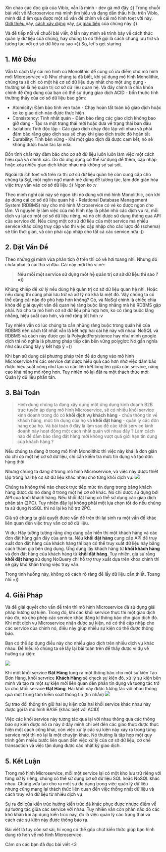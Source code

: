 Xin chào các đọc giả của Viblo, vẫn là mình - dev gà mờ đây :)) Trong chuỗi bài viết về Microservice mà mình tìm hiểu và đang dần thấu hiểu trên Viblo, mình đã điểm qua được một số vấn đề chính về cái mô hình toẹt vời này. [Giới thiệu ](https://viblo.asia/p/gioi-thieu-ve-microservices-gAm5y4Ewldb)này, [cách xây dựng](https://viblo.asia/p/xay-dung-microservice-bang-api-gateway-3P0lPnv4Kox) này, [sự giao tiếp](https://viblo.asia/p/su-giao-tiep-trong-mo-hinh-microservice-bJzKmxqX59N) của chúng này :)) 

Và để tiếp nối về chuỗi bài viết, ở lần này mình sẽ trình bày về cách thức quản lý dữ liệu của chúng, hay chúng ta có thể gọi là cách chúng lưu trữ và tương tác với cơ sở dữ liệu ra sao =)) So, let's get staring

## 1. Mở Đầu

Vẫn là cách lấy cái mô hình cũ Monolithic  để củng cố ưu điểm cho mô hình mới Microservice =))
Như chúng ta đã biết, khi sử dụng mô hình Monolithic, chúng ta sẽ chỉ có một hệ cơ sở dữ liệu duy nhất cho một ứng dụng - thường sẽ là hệ quản trị cơ sở dữ liệu quan hệ. Và đây chính là chìa khóa chính để ứng dụng của bạn có thể sử dụng giao dịch ACID - bốn thuộc tính thường thấy của cơ sở dữ liệu bao gồm: 
* Atomicity: Đảm bảo tính vẹn toàn - Chạy hoàn tất toàn bộ giao dịch hoặc ko ko giao dịch nào được thực hiện
* Consistency: Tính nhất quán - Đảm bảo rằng các giao dịch không bao giở dang - Tạo ra một trạng thái mới hoặc đưa về trạng thái ban đầu
* Isolation: Tính độc lập - Các giao dịch chạy độc lập với nhau và phải đảm bảo rằng giao dịch sau sẽ chạy khi giao dịch trước đó hoàn tất
* Durability: Tính bền vững - Khi một giao dịch đã được cam kết, nó sẽ không được hoàn tác lại nữa.

Bốn tính chất này đảm bảo cho cơ sở dữ liệu luôn luôn làm việc một cách hiệu quả và chính xác. Do đó ứng dụng có thể sử dụng để thêm, cập nhập hoặc xóa nhiều giao dịch khác nhau mà không sợ sai sót.


Ngoài lợi ích toẹt vời trên ra thì cơ sử dữ liệu quản hệ còn cung cấp cho chúng ta Sql, một ngôn ngữ mạnh mẽ dùng để tương tác, làm đơn giản hóa việc truy vấn vào cơ sở dữ liệu :)) Ngon ko :v 

Theo mình nghĩ cài này sẽ ngon khi nó dùng với mô hình Monolithic, còn khi áp dùng cái cơ sở dữ liệu quan hệ - Relational Database Management System (RDBMS) này cho mô hình Microservice có vẻ ko được ngon cho lắm. Vì nguyên lý làm việc của mô hình này là phân nhỏ các dịch vụ ra, mỗi dịch vụ lại có một cơ sở dữ liệu riêng, và nó chỉ được sử dụng thông qua API của service đó. Nếu cùng một cơ sử dữ liệu của một service mà nhiều service khác cũng truy cập vào thì việc cập nhập cho các lược đồ (schema) sẽ tốn thời gian, và còn phải cập nhập cho tất cả các service nữa :))

## 2. Đặt Vấn Đề

Theo những gì mình vừa phân tích ở trên thì có vẻ hơi toang nhỉ.  Nhưng đó chưa phải là cái thú vị đâu. Cái này mới thú vị nè:

> **Nếu mỗi một service sử dụng môt hệ quản trị cơ sở dữ liệu thì sao ? =))**

Khủng khiếp để xử lý nếu dùng hệ quản trị cơ sở dữ liệu quan hệ nhỉ. Hoặc nếu dùng thì cũng phải lưu trữ và xử lý nó khá là mệt đó. Vậy chúng ta có thể dùng cái nào đó phù hợp hơn không? Có, và NoSql chính là chiếc chìa khóa để giải quyết vấn đề quan hệ ràng buộc lằng nhằng mà hệ RDBMS gặp phải. Nó cho ta mô hình cơ sở dữ liệu phù hợp hơn, ko có ràng buộc lằng nhằng, hiệu suất cao hơn, và mở rộng tốt hơn :v 

Tuy nhiên vẫn có lúc chúng ta cần những ràng buộc trong quản hệ của RDBMS nên cách tốt nhất vẫn là kết hợp hai cái hệ này với nhau: NoSQL và RDBMS và cách này được gọi là PolyglotPersistence hay như mình google dịch thì nó nghĩa là phương pháp tiếp cận bền vững polyglot: Nó gần nghĩa như câu đông tây y kết hợp ý =))

Khi bạn sử dụng cái phương pháp trên để áp dụng vào mô hình Microservice thì các service đạt được hiểu quả cao hơn nhờ việc đảm bảo được hiệu suất cũng như tạo ra các liên kết lỏng lẻo giữa các service, nâng cao khả năng mở rộng hơn. Tuy nhiên nó lại đăt ra một thách thức mới: Quản lý dữ liệu phân tán.
## 3. Bài Toán
> Hình dung chúng ta đang xây dựng một ứng dụng kinh doanh B2B trực tuyến áp dụng mô hình Microservice, sẽ có nhiều khối service kinh doanh trong đó có **khối dịch vụ khách hàng** - chứa thông tin về khách hàng, mức tín dụng của họ và **khối đặt hàng** - quản lý các đơn hàng của họ. Và bài toán ở đây là làm sao để các khối service kinh doanh này hoạt động một cách nhất quán với nhau đây ? Làm cách nào để đảm bảo rằng đặt hàng mới không vượt quá giới hạn tín dụng của khách hàng ?


Nếu chúng ta đang ở trong mô hình Monolithic thì việc này khá là đơn giản do chỉ có một hệ cơ sở dữ liệu, chỉ cần kiểm tra mức tín dụng và tạo đơn hàng thôi

Nhưng chúng ta đang ở trong mô hình Microservice, và việc này được thiết lập trong hai hệ cơ sở dữ liệu khác nhau cho từng khối dịch vụ:
![](https://images.viblo.asia/7d9b6d14-f4ee-44c8-a0d6-40a21c7926e9.png)

Chúng ta không thể nào check trực tiếp mức tín dụng trong bảng khách hàng được do nó đang ở trong một hệ cơ sở khác. Nó chỉ được sử dụng bới API của khối khách hàng. Nếu khối đặt hàng có thể sử dụng các giao dịch phân tán (2PC). Tuy nhiên đây lại không phải một lựa chọn tốt do nếu chúng ta sử dụng NoSQL thì nó lại ko hỗ trợ 2PC.

Giả sử chúng ta giải quyết được vấn đề trên thì lại sinh ra một vấn đề khác liên quan đến việc truy vấn cơ sở dữ liệu.

Ví dụ: Hãy tưởng tượng rằng ứng dụng cần hiển thị một khách hàng và các đơn đặt hàng gần đây của anh ta. Nếu **khối đặt hàng** cung cấp API để truy xuất đơn đặt hàng của khách hàng thì bạn có thể truy xuất dữ liệu này bằng cách tham gia bên ứng dụng. Ứng dụng lấy khách hàng từ **khối khách hàng** và đơn đặt hàng của khách hàng từ **khối đặt hàng**. Tuy nhiên, giả sử rằng **khối đặt hàng**  sử dụng NoQuery chỉ hỗ trợ truy xuất dựa trên khóa chính thì sẽ gây khó khăn trong việc truy vấn.

Trong tình huống này, không có cách rõ ràng để lấy dữ liệu cần thiết. Toang nhỉ =))

## 4. Giải Pháp
Và để giải quyểt cho vấn đề trên thì mô hình Microservice đã sử dụng giải pháp hướng sự kiện. Trong đó, khi các khối service thực thi một giao dịch nào đó, nó cho phép các service khác đăng kí thông báo cho giao dịch đó. Khi một dịch vụ Microservice nhận được sự kiện, nó có thể cập nhập cho các service của chính nó, điều này giúp nhiều sự kiện có thể được thông báo.

Bạn có thể áp dụng điều này cho nhiều giao dịch trên nhiều dịch vụ khác nhau. Để hiểu rõ chúng ta sẽ lấy lại bài toán trên để thấy được ví dụ về hướng sự kiện:

![](https://images.viblo.asia/c3ddb1c3-b127-4f39-b47e-7cdc7f136eb7.png)

Khi một khối service **Đặt Hàng** tung ra một thông báo cho một sự kiên Tạo Đơn Hàng, khối servrice **Khách Hàng** sẽ check sự kiện đó, xử lý sự kiện bên mình và tạo ra một sự kiện mới liên quan đến phần tín dụng và tương tác trở lại cho khối service **Đặt Hàng**. Hai khối này được tương tác với nhau thông qua một trung tâm kiểm soát thông tin (tin nhắn)
![](https://images.viblo.asia/710352d4-dd8d-4042-bc9a-db5b25448ebd.png)

Sự trao đổi thông tin giữ hai sự kiện cửa hai khối service khác nhau này được gọi là mô hình BASE (khác biệt với ACID)

Việc các khối service này tương tác qua lại với nhau thông qua các thông báo sự kiện được nổ ra này ở đây mình chỉ xét đến các giao thực được thực hiện một cách công khai, còn việc xử lý các sự kiện này xảy ra trong từng service một thì nó lại là một chuyện khác. Nó thường là tập hợp một quy trình gồm nhiều bước liên quan đến việc xử lý của cơ sở dữ liệu, cơ chế transaction và việc tận dụng được các nhật ký giao dịch.


## 5. Kết Luận

Trong mô hình Microservice, mỗi một service lại có một kho lưu trữ riêng với từng xử lý riêng, chúng có thể sử dụng cơ sở dữ liệu SQL hoặc NoSQL khác nhau. Chúng vừa tạo cho ra một sự đa dạng trong việc quản lý dữ liệu nhưng cũng mang lại thách thức liên quan đến việc thống nhất dữ liệu và cách truy vấn dữ liệu từ nhiều dịch vụ

Sự ra đời của kiến trúc hướng kiến trúc đã khắc phục được nhược điểm về sự tương tác giữa các service với nhau. Tuy nhiên vẫn còn phần nào đó các khó khăn khi áp dụng kiến trúc này, đó là việc quản lý các trạng thái và cách các sự kiện này được thông báo ra.

Bài viết là tuy còn sơ sài, hi vọng có thể góp chút kiến thức giúp bạn hình dung rõ hơn về mô hình Microservice. 

Cảm ơn các bạn đã đọc bài viết <3